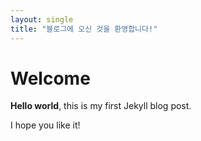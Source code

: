 ```yaml
---
layout: single
title: "블로그에 오신 것을 환영합니다!" 
--- 
```


# Welcome

**Hello world**, this is my first Jekyll blog post.

I hope you like it!
